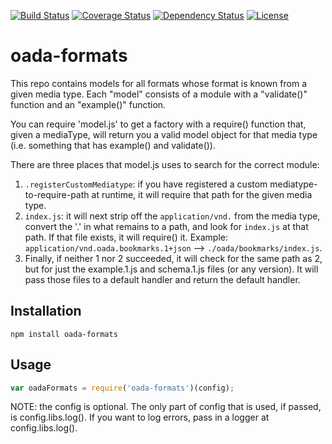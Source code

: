 [![Build Status](https://travis-ci.org/OADA/oada-formats.svg?branch=master)](https://travis-ci.org/OADA/oada-formats)
[![Coverage Status](https://coveralls.io/repos/OADA/oada-formats/badge.svg?branch=master)](https://coveralls.io/r/OADA/oada-formats?branch=master)
[![Dependency Status](https://david-dm.org/oada/oada-formats.svg)](https://david-dm.org/oada/oada-formats)
[![License](http://img.shields.io/:license-Apache%202.0-green.svg)](http://www.apache.org/licenses/LICENSE-2.0.html)

# oada-formats #
This repo contains models for all formats whose format is known from a given
media type.  Each "model" consists of a module with a "validate()" function and
an "example()" function.

You can require 'model.js' to get a factory with a require() function that,
given a mediaType, will return you a valid model object for that media type
(i.e. something that has example() and validate()).

There are three places that model.js uses to search for the correct module:
1.  `.registerCustomMediatype`: if you have registered a custom
    mediatype-to-require-path at runtime, it will require that path for the
    given media type.
2.  `index.js`: it will next strip off the `application/vnd.` from the media
    type, convert the '.' in what remains to a path, and look for `index.js` at
    that path.  If that file exists, it will require() it.  Example:
    `application/vnd.oada.bookmarks.1+json` --> `./oada/bookmarks/index.js`.
3.  Finally, if neither 1 nor 2 succeeded, it will check for the same path as 2,
    but for just the example.1.js and schema.1.js files (or any version).  It
    will pass those files to a default handler and return the default handler.

## Installation ##
```shell
npm install oada-formats
```

## Usage ##
```javascript
var oadaFormats = require('oada-formats')(config);
```
NOTE: the config is optional.  The only part of config that is used, if passed,
is config.libs.log().  If you want to log errors, pass in a logger at
config.libs.log().
